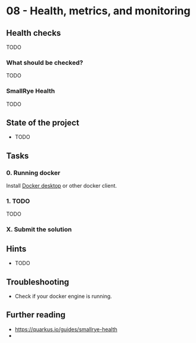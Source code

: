 # 08 - Health, metrics, and monitoring

## Health checks

TODO

### What should be checked?

TODO

### SmallRye Health

TODO




## State of the project

- TODO

## Tasks

### 0. Running docker

Install [Docker desktop](https://docs.docker.com/desktop/) or other docker client.

### 1. TODO

TODO

### X. Submit the solution

[//]: # (TODO after setting up github classroom)

## Hints

- TODO

## Troubleshooting

- Check if your docker engine is running.

## Further reading

- https://quarkus.io/guides/smallrye-health
- 